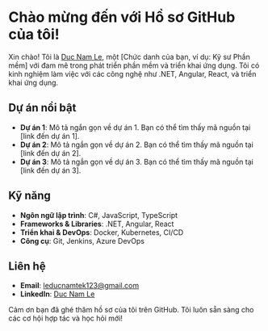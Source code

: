 # Chào mừng đến với Hồ sơ GitHub của tôi!

Xin chào! Tôi là [Duc Nam Le](https://www.linkedin.com/in/duc-nam-le-0ab0b1312/), một [Chức danh của bạn, ví dụ: Kỹ sư Phần mềm] với đam mê trong phát triển phần mềm và triển khai ứng dụng. Tôi có kinh nghiệm làm việc với các công nghệ như .NET, Angular, React, và triển khai ứng dụng.

## Dự án nổi bật

- **Dự án 1**: Mô tả ngắn gọn về dự án 1. Bạn có thể tìm thấy mã nguồn tại [link đến dự án 1].
- **Dự án 2**: Mô tả ngắn gọn về dự án 2. Bạn có thể tìm thấy mã nguồn tại [link đến dự án 2].
- **Dự án 3**: Mô tả ngắn gọn về dự án 3. Bạn có thể tìm thấy mã nguồn tại [link đến dự án 3].

## Kỹ năng

- **Ngôn ngữ lập trình**: C#, JavaScript, TypeScript
- **Frameworks & Libraries**: .NET, Angular, React
- **Triển khai & DevOps**: Docker, Kubernetes, CI/CD
- **Công cụ**: Git, Jenkins, Azure DevOps

## Liên hệ

- **Email**: [leducnamtek123@gmail.com](mailto:leducnamtek123@gmail.com)
- **LinkedIn**: [Duc Nam Le](https://www.linkedin.com/in/duc-nam-le-0ab0b1312/)

Cảm ơn bạn đã ghé thăm hồ sơ của tôi trên GitHub. Tôi luôn sẵn sàng cho các cơ hội hợp tác và học hỏi mới!

